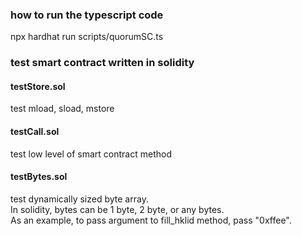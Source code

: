 ### how to run the typescript code
npx hardhat run scripts/quorumSC.ts

### test smart contract written in solidity
#### testStore.sol  
test mload, sload, mstore

#### testCall.sol
test low level of smart contract method

#### testBytes.sol
test dynamically sized byte array.  
In solidity, bytes can be 1 byte, 2 byte, or any bytes.  
As an example, to pass argument to fill_hklid method, pass "0xffee".
